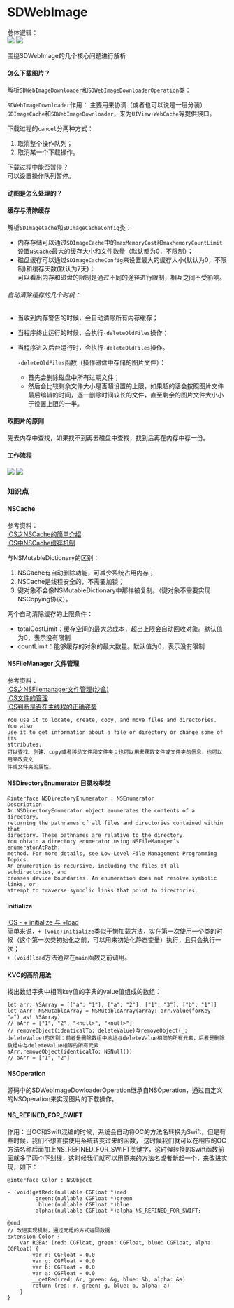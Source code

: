# SDWebImage

总体逻辑：  
![](/Users/liushuo199/Documents/LearnNote/kiushuo/image/SDWebImage逻辑.png)
![](/Users/liushuo199/Documents/LearnNote/kiushuo/image/SDWebImage逻辑.png)

 围绕SDWebImage的几个核心问题进行解析

#### 怎么下载图片？
解析`SDWebImageDownloader`和`SDWebImageDownloaderOperation`类：  

`SDWebImageDownloader`作用： 主要用来协调（或者也可以说是一层分装）`SDImageCache`和`SDWebImageDownloader`，来为`UIView+WebCache`等提供接口。

下载过程的`cancel`分两种方式：  
1. 取消整个操作队列；  
2. 取消某一个下载操作。

下载过程中能否暂停？    
可以设置操作队列暂停。

#### 动图是怎么处理的？
	
#### 缓存与清除缓存
解析`SDImageCache`和`SDImageCacheConfig`类：  

* 内存存储可以通过`SDImageCache`中的`maxMemoryCost`和`maxMemoryCountLimit`设置`NSCache`最大的缓存大小和文件数量（默认都为0，不限制）；  
* 磁盘缓存可以通过`SDImageCacheConfig`来设置最大的缓存大小(默认为0，不限制)和缓存天数(默认为7天)；  
	可以看出内存和磁盘的限制是通过不同的途径进行限制，相互之间不受影响。  
	
###### 自动清除缓存的几个时机：  

* 当收到内存警告的时候，会自动清除所有内存缓存；  
* 当程序终止运行的时候，会执行`-deleteOldFiles`操作；  
* 当程序进入后台运行时，会执行`-deleteOldFiles`操作。  
	
	`-deleteOldFiles`函数（操作磁盘中存储的图片文件）：  
	* 首先会删除磁盘中所有过期文件；  
	* 然后会比较剩余文件大小是否超设置的上限，如果超的话会按照图片文件最后编辑的时间，逐一删除时间较长的文件，直至剩余的图片文件大小小于设置上限的一半。
	
#### 取图片的原则  
先去内存中查找，如果找不到再去磁盘中查找，找到后再在内存中存一份。

#### 工作流程

![](/Users/liushuo199/Documents/LearnNote/--kiushuo/image/SDWebImage工作流程.png)
![](/Users/liushuo199/Documents/LearnNote/kiushuo/image/SDWebImage工作流程.png)

### 知识点

#### NSCache
参考资料：  
[iOS之NSCache的简单介绍](http://www.jianshu.com/p/8ad9ff204f73)  
[iOS中NSCache缓存机制](http://www.jianshu.com/p/245c78aa6563)  

与NSMutableDictionary的区别：  

1. NSCache有自动删除功能，可减少系统占用内存；
2. NSCache是线程安全的，不需要加锁；
3. 键对象不会像NSMutableDictionary中那样被复制。（键对象不需要实现NSCopying协议）。  

两个自动清除缓存的上限条件：  

* totalCostLimit：缓存空间的最大总成本，超出上限会自动回收对象。默认值为0，表示没有限制  
* countLimit：能够缓存的对象的最大数量。默认值为0，表示没有限制

#### NSFileManager 文件管理
参考资料：  
[iOS之NSFilemanager文件管理(沙盒)](http://www.jianshu.com/p/a08cf375043a)  
[iOS文件的管理](http://www.jianshu.com/p/2bd3808842fc)  
[iOS判断是否在主线程的正确姿势](http://www.jianshu.com/p/7f68a3d5b07d)  


```
You use it to locate, create, copy, and move files and directories. You also 
use it to get information about a file or directory or change some of its 
attributes. 
可以查找、创建、copy或者移动文件和文件夹；也可以用来获取文件或文件夹的信息，也可以用来改变文
件或文件夹的属性。
```
#### NSDirectoryEnumerator 目录枚举类

```
@interface NSDirectoryEnumerator : NSEnumerator
Description	
An NSDirectoryEnumerator object enumerates the contents of a directory,
returning the pathnames of all files and directories contained within that 
directory. These pathnames are relative to the directory.
You obtain a directory enumerator using NSFileManager’s enumeratorAtPath: 
method. For more details, see Low-Level File Management Programming Topics.
An enumeration is recursive, including the files of all subdirectories, and 
crosses device boundaries. An enumeration does not resolve symbolic links, or 
attempt to traverse symbolic links that point to directories.

```
#### initialize
[iOS - + initialize 与 +load](http://www.jianshu.com/p/9368ce9bb8f9)  
简单来说，`+ (void)initialize`类似于懒加载方法，实在第一次使用一个类的时候（这个第一次类初始化之前，可以用来初始化静态变量）执行，且只会执行一次；  
`+ (void)load`方法通常在`main`函数之前调用。  

#### KVC的高阶用法

找出数组字典中相同key值的字典的value值组成的数组：

``` 
let arr: NSArray = [["a": "1"], ["a": "2"], ["1": "3"], ["b": "1"]]
let aArr: NSMutableArray = NSMutableArray(array: arr.value(forKey: "a") as! NSArray)
// aArr = ["1", "2", "<null>", "<null>"]
// removeObject(identicalTo: deleteValue)与removeObject(_: deleteValue)的区别：前者是删除数组中地址与deleteValue相同的所有元素，后者是删除数组中与deleteValue相等的所有元素
aArr.removeObject(identicalTo: NSNull())
// aArr = ["1", "2"]
```

#### NSOperation

源码中的SDWebImageDowloaderOperation继承自NSOperation，通过自定义的NSOperation来实现图片的下载操作。    

#### NS_REFINED_FOR_SWIFT

作用：当OC和Swift混编的时候，系统会自动将OC的方法名转换为Swift，但是有些时候，我们不想直接使用系统转变过来的函数， 这时候我们就可以在相应的OC方法名称后面加上NS_REFINED_FOR_SWIFT关键字，这时候转换的Swift函数前面就多了两个下划线，这时候我们就可以用原来的方法名或者新起一个，来改进实现，如下：

```
@interface Color : NSObject
 
- (void)getRed:(nullable CGFloat *)red
         green:(nullable CGFloat *)green
          blue:(nullable CGFloat *)blue
         alpha:(nullable CGFloat *)alpha NS_REFINED_FOR_SWIFT;
 
@end
// 改进实现机制，通过元组的方式返回数据
extension Color {
    var RGBA: (red: CGFloat, green: CGFloat, blue: CGFloat, alpha: CGFloat) {
        var r: CGFloat = 0.0
        var g: CGFloat = 0.0
        var b: CGFloat = 0.0
        var a: CGFloat = 0.0
        __getRed(red: &r, green: &g, blue: &b, alpha: &a)
        return (red: r, green: g, blue: b, alpha: a)
    }
}

```

